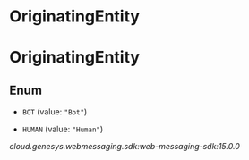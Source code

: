 # OriginatingEntity


# OriginatingEntity

## Enum


* `BOT` (value: `"Bot"`)

* `HUMAN` (value: `"Human"`)




_cloud.genesys.webmessaging.sdk:web-messaging-sdk:15.0.0_
